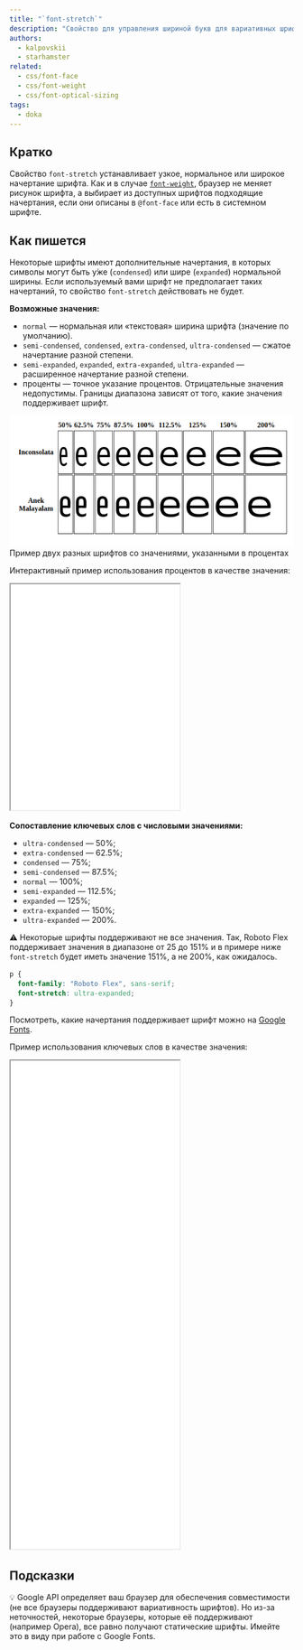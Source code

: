 ```yaml
---
title: "`font-stretch`"
description: "Свойство для управления шириной букв для вариативных шрифтов."
authors:
  - kalpovskii
  - starhamster
related:
  - css/font-face
  - css/font-weight
  - css/font-optical-sizing
tags:
  - doka
---
```


## Кратко

Свойство `font-stretch` устанавливает узкое, нормальное или широкое начертание шрифта. Как и в случае [`font-weight`](/css/font-weight/), браузер не меняет рисунок шрифта, а выбирает из доступных шрифтов подходящие начертания, если они описаны в `@font-face` или есть в системном шрифте.

## Как пишется

Некоторые шрифты имеют дополнительные начертания, в которых символы могут быть у́же (`condensed`) или шире (`expanded`) нормальной ширины. Если используемый вами шрифт не предполагает таких начертаний, то свойство `font-stretch` действовать не будет.

**Возможные значения:**

- `normal` — нормальная или «текстовая» ширина шрифта (значение по умолчанию).
- `semi-condensed`, `condensed`, `extra-condensed`, `ultra-condensed` — сжатое начертание разной степени.
- `semi-expanded`, `expanded`, `extra-expanded`, `ultra-expanded` — расширенное начертание разной степени.
- проценты — точное указание процентов. Отрицательные значения недопустимы. Границы диапазона зависят от того, какие значения поддерживает шрифт.

![Примеры шрифтов](./images/example.png)
Пример двух разных шрифтов со значениями, указанными в процентах

Интерактивный пример использования процентов в качестве значения:

<iframe title="Интерактивный пример с процентами" src="demos/interactive/" height="400"></iframe>

**Сопоставление ключевых слов с числовыми значениями:**

- `ultra-condensed` — 50%;
- `extra-condensed` — 62.5%;
- `condensed` — 75%;
- `semi-condensed` — 87.5%;
- `normal` — 100%;
- `semi-expanded` — 112.5%;
- `expanded` — 125%;
- `extra-expanded` — 150%;
- `ultra-expanded` — 200%.

<aside>

⚠️ Некоторые шрифты поддерживают не все значения. Так, Roboto Flex поддерживает значения в диапазоне от 25 до 151% и в примере ниже `font-stretch` будет иметь значение 151%, а не 200%, как ожидалось.

```css
p {
  font-family: "Roboto Flex", sans-serif;
  font-stretch: ultra-expanded;
}
```

Посмотреть, какие начертания поддерживает шрифт можно на [Google Fonts](https://fonts.google.com/variablefonts?vfaxis=wdth).

</aside>

Пример использования ключевых слов в качестве значения:

<iframe title="Ключевые слова" src="demos/keywords/" height="865"></iframe>

## Подсказки

💡 Google API определяет ваш браузер для обеспечения совместимости (не все браузеры поддерживают вариативность шрифтов). Но из-за неточностей, некоторые браузеры, которые её поддерживают (например Opera), все равно получают статические шрифты. Имейте это в виду при работе с Google Fonts.
